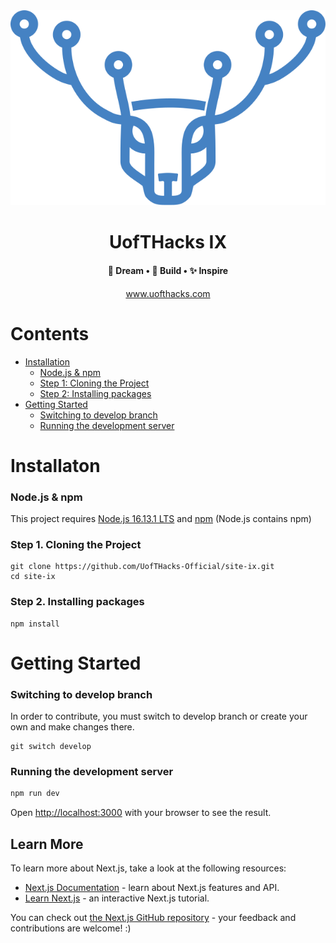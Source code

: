<div align="center">
  <img src="/public/static/UI/Logo.svg"/>
  <h1>UofTHacks IX</h1>
  <h4>💭 Dream  •  🔨 Build  •  ✨ Inspire</h4>
  <a href="https://www.uofthacks.com/"><p>www.uofthacks.com</p></a>
</div>

# Contents

- [Installation](#installation)
  - [Node.js & npm](#nodejs-npm)
  - [Step 1: Cloning the Project](#install-step1)
  - [Step 2: Installing packages](#install-step2)
- [Getting Started](#getting-started)
  - [Switching to develop branch](#gs-step1)
  - [Running the development server](#gs-step2)

<h1 id="installation">Installaton</h1>

<h3 id="nodejs-npm">Node.js & npm</h3>

This project requires [Node.js 16.13.1 LTS](https://nodejs.org/en/) and [npm](https://www.npmjs.com/) (Node.js contains npm)

<h3 id="install-step1">Step 1. Cloning the Project</h3>

```
git clone https://github.com/UofTHacks-Official/site-ix.git
cd site-ix
```

<h3 id="install-step2">Step 2. Installing packages</h3>

```
npm install
```

<h1 id="getting-started">Getting Started</h1>

<h3 id="gs-step1">Switching to develop branch</h3>

In order to contribute, you must switch to develop branch or create your own and make changes there.

```
git switch develop
```

<h3 id="gs-step2">Running the development server</h3>

```bash
npm run dev
```

Open [http://localhost:3000](http://localhost:3000) with your browser to see the result.

## Learn More

To learn more about Next.js, take a look at the following resources:

- [Next.js Documentation](https://nextjs.org/docs) - learn about Next.js features and API.
- [Learn Next.js](https://nextjs.org/learn) - an interactive Next.js tutorial.

You can check out [the Next.js GitHub repository](https://github.com/vercel/next.js/) - your feedback and contributions are welcome! :)
